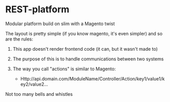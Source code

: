 # REST-platform
Modular platform build on slim with a Magento twist

The layout is pretty simple (if you know magento, it's even simpler) and so are the rules:

1) This app doesn't render frontend code (it can, but it wasn't made to)

2) The purpose of this is to handle communications between two systems

3) The way you call "actions" is similar to Magento:
    * Http://api.domain.com/ModuleName/Controller/Action/key1/value1/key2/value2...
    
Not too many bells and whistles

